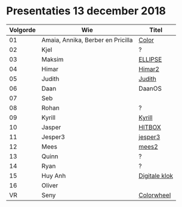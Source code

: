 # Presentaties 13 december 2018

Volgorde | Wie| Titel
---|--------|-----------
01| Amaia, Annika, Berber en Pricilla | [Color](annika_berber_priscilla_color/annika_berber_priscilla_color.pde)
02| Kjel                    | ?
03| Maksim                  | [ELLIPSE](maksim_3/maksim_3.pde)
04| Himar                   | [Himar2](himar2/himar2.pde)
05| Judith                  | [Judith](judith/judith.pde)
06| Daan                    | DaanOS
07| Seb                     | [](seb/seb.pde)
08| Rohan                   | ?
09| Kyrill                  | [Kyrill](kyrill/kyrill.pde)
10| Jasper                  | [HITBOX](Jasper20181211/Jasper20181211.pde)
11| Jesper3                 | [jesper3](jesper3/jesper3.pde)
12| Mees                    | [mees2](mees2/mees2.pde)
13| Quinn                   | ?
14| Ryan                    | ?
15| Huy Anh                 | [Digitale klok](huy_anh/huy_anh.pde)
16| Oliver                  | [](oliver2/oliver2.pde)
VR| Seny                    | [Colorwheel](seny_colorwheel/seny_colorwheel.pde)
